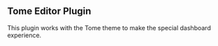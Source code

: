 ## Tome Editor Plugin
This plugin works with the Tome theme to make the special dashboard experience.
